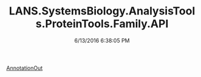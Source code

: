 ﻿---
title: LANS.SystemsBiology.AnalysisTools.ProteinTools.Family.API
date: 6/13/2016 6:38:05 PM
---

[AnnotationOut](T-LANS.SystemsBiology.AnalysisTools.ProteinTools.Family.API.AnnotationOut.html)
